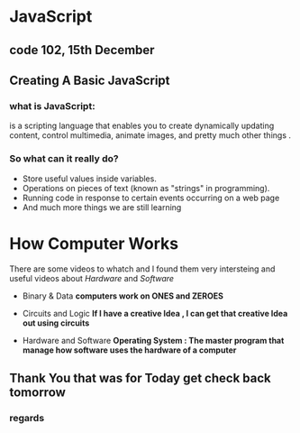# JavaScript
## code 102, 15th December
## Creating A Basic JavaScript

### what is JavaScript:
is a scripting language that enables you to create dynamically updating content, control multimedia, animate images, and pretty much other things .

### So what can it really do?
+ Store useful values inside variables.
+ Operations on pieces of text (known as "strings" in programming).
+ Running code in response to certain events occurring on a web page
+ And much more things we are still learning 

# How Computer Works

There are some videos to whatch and I found them very intersteing and useful videos about *Hardware* and *Software*

- Binary & Data 
**computers work on ONES and ZEROES**

- Circuits and Logic
**If I have a creative Idea , I can get that creative Idea out using circuits**

- Hardware and Software 
**Operating System : The master program that manage how software uses the hardware of a computer**

## Thank You that was for Today get check back tomorrow 
### regards 